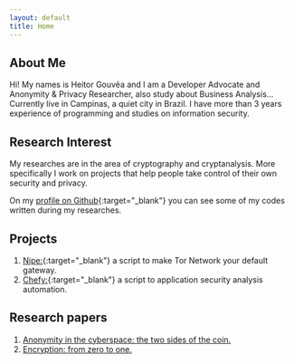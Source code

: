 ```yaml
---
layout: default
title: Home
---
```


## About Me

Hi! My names is Heitor Gouvêa and I am a Developer Advocate and Anonymity & Privacy Researcher,
also study about Business Analysis...
Currently live in Campinas, a quiet city in Brazil. I have more than 3 years experience
of programming and studies on information security.

## Research Interest

My researches are in the area of cryptography and cryptanalysis.
More specifically I work on projects that help people take control of their own security and privacy.

On my [profile on Github](https://github.com/GouveaHeitor){:target="_blank"} you can see
some of my codes written during my researches.

## Projects

1. [Nipe:](https://github.com/GouveaHeitor/nipe){:target="_blank"} a script to make Tor Network your default gateway.
2. [Chefy:](https://github.com/GouveaHeitor/chefy){:target="_blank"} a script to application security analysis automation.

## Research papers

1. [Anonymity in the cyberspace: the two sides of the coin.](/publications/anonymity-the-two-sides-of-the-coin.pdf)
2. [Encryption: from zero to one.](/publications/encryption-from-zero-to-one.pdf)
